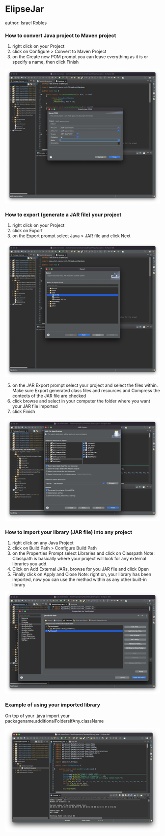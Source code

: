 # ElipseJar

author: Israel Robles

### How to convert Java project to Maven project

1. right click on your Project
2. click on Configure > Convert to Maven Project
4. on the Create new POM prompt you can leave everything as it is or specify a name, then click Finish

![screenshot](pomprompt.png)

### How to export (generate a JAR file) your project

1. right click on your Project
2. click on Export
3. on the Export prompt select Java > JAR file and click Next
   
![screenshot](exportprompt.png)
   
5. on the JAR Export prompt select your project and select the files within.
   Make sure Export generated class files and resources and Compress the contects of the JAR file are checked
6. click browse and select in your computer the folder where you want your JAR file imported
7. click Finish 

![screenshot](jarexportprompt.png)

### How to import your library (JAR file) into any project

1. right click on any Java Project
2. click on Build Path > Configure Build Path
3. on the Properties Prompt select Libraries and click on Classpath
   Note: Classpath is basically where your project will look for any external libraries you add.
4. Click on Add External JARs, browse for you JAR file and click Open
5. Finally click on Apply and Close
   Note: right on, your library has been imported, now you can use the method within as any other built-in library

![screenshot](propertiesprompt.png)

### Example of using your imported library

On top of your .java import your packagename.additionalFoldersIfAny.className

![screenshot](test.png)
